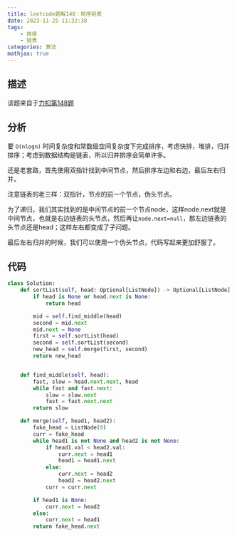 ```yaml
---
title: leetcode题解148：排序链表
date: 2023-11-25 11:32:38
tags:
    - 排序
    - 链表
categories: 算法
mathjax: true
---
```


## 描述

该题来自于[力扣第148题](https://leetcode.cn/problems/sort-list/description/)

<!--more-->

## 分析

要 `O(nlogn)` 时间复杂度和常数级空间复杂度下完成排序，考虑快排，堆排，归并排序；考虑到数据结构是链表，所以归并排序会简单许多。

还是老套路，首先使用双指针找到中间节点，然后排序左边和右边，最后左右归并。

注意链表的老三样：双指针，节点的前一个节点，伪头节点。

为了递归，我们其实找到的是中间节点的前一个节点node，这样node.next就是中间节点，也就是右边链表的头节点，然后再让`node.next=null`，那左边链表的头节点还是head；这样左右都变成了子问题。

最后左右归并的时候，我们可以使用一个伪头节点，代码写起来更加舒服了。

## 代码

```python
class Solution:
    def sortList(self, head: Optional[ListNode]) -> Optional[ListNode]:
        if head is None or head.next is None:
            return head

        mid = self.find_middle(head)
        second = mid.next
        mid.next = None
        first = self.sortList(head)
        second = self.sortList(second)
        new_head = self.merge(first, second)
        return new_head


    def find_middle(self, head):
        fast, slow = head.next.next, head
        while fast and fast.next:
            slow = slow.next
            fast = fast.next.next
        return slow

    def merge(self, head1, head2):
        fake_head = ListNode(0)
        curr = fake_head
        while head1 is not None and head2 is not None:
            if head1.val < head2.val:
                curr.next = head1
                head1 = head1.next
            else:
                curr.next = head2
                head2 = head2.next
            curr = curr.next

        if head1 is None:
            curr.next = head2
        else:
            curr.next = head1
        return fake_head.next
```